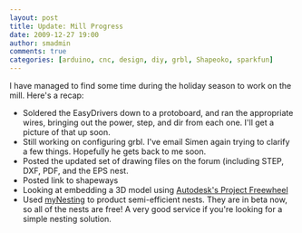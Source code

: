 ```yaml
---
layout: post
title: Update: Mill Progress
date: 2009-12-27 19:00
author: smadmin
comments: true
categories: [arduino, cnc, design, diy, grbl, Shapeoko, sparkfun]
---
```

I have managed to find some time during the holiday season to work on the mill. Here's a recap:
<ul>
	<li>Soldered the EasyDrivers down to a protoboard, and ran the appropriate wires, bringing out the power, step, and dir from each one. I'll get a picture of that up soon.</li>
	<li>Still working on configuring grbl. I've email Simen again trying to clarify a few things. Hopefully he gets back to me soon.</li>
	<li>Posted the updated set of drawing files on the forum (including STEP, DXF, PDF, and the EPS nest.</li>
	<li>Posted link to shapeways</li>
	<li>Looking at embedding a 3D model using <a href="http://labs.autodesk.com/technologies/freewheel/" target="_blank">Autodesk's Project Freewheel</a></li>
	<li>Used <a href="http://www.mynesting.com/" target="_blank">myNesting</a> to product semi-efficient nests. They are in beta now, so all of the nests are free! A very good service if you're looking for a simple nesting solution.</li>
</ul>
&nbsp;

